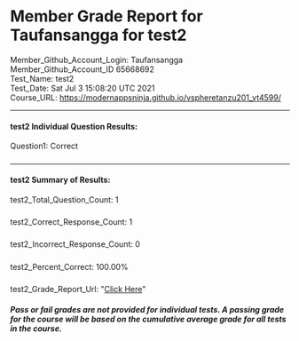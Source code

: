 # Member Grade Report for Taufansangga for test2  
   
Member_Github_Account_Login: Taufansangga  
Member_Github_Account_ID 65668692  
Test_Name: test2  
Test_Date: Sat Jul  3 15:08:20 UTC 2021  
Course_URL: https://modernappsninja.github.io/vspheretanzu201_vt4599/  
   
---  
#### test2 Individual Question Results:  
Question1: Correct  
#####  
---  
#### test2 Summary of Results:  
test2_Total_Question_Count: 1  
#####  
test2_Correct_Response_Count: 1  
#####  
test2_Incorrect_Response_Count: 0  
#####  
test2_Percent_Correct: 100.00%  
#####  
test2_Grade_Report_Url: "[Click Here](https://github.com/modernappsninjas/Taufansangga/blob/main/static/userdata/courses/vspheretanzu201_vt4599/grade_report.pr319.test2.md)"
##### Pass or fail grades are not provided for individual tests. A passing grade for the course will be based on the cumulative average grade for all tests in the course.  
